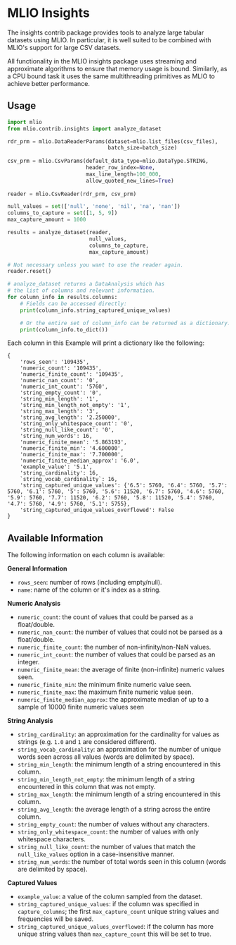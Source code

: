 # MLIO Insights

The insights contrib package provides tools to analyze large tabular datasets using MLIO.
In particular, it is well suited to be combined with MLIO's support for large CSV datasets.

All functionality in the MLIO insights package uses streaming and approximate algorithms to
ensure that memory usage is bound. Similarly, as a CPU bound task it uses the same 
multithreading primitives as MLIO to achieve better performance.

## Usage

```py
import mlio
from mlio.contrib.insights import analyze_dataset

rdr_prm = mlio.DataReaderParams(dataset=mlio.list_files(csv_files),
                                batch_size=batch_size)
                                
csv_prm = mlio.CsvParams(default_data_type=mlio.DataType.STRING,
                         header_row_index=None,
                         max_line_length=100_000,
                         allow_quoted_new_lines=True)
                         
reader = mlio.CsvReader(rdr_prm, csv_prm)

null_values = set(['null', 'none', 'nil', 'na', 'nan'])
columns_to_capture = set([1, 5, 9])
max_capture_amount = 1000

results = analyze_dataset(reader, 
                          null_values,
                          columns_to_capture,
                          max_capture_amount)

# Not necessary unless you want to use the reader again.
reader.reset()

# analyze_dataset returns a DataAnalysis which has
# the list of columns and relevant information.
for column_info in results.columns:
    # Fields can be accessed directly:
    print(column_info.string_captured_unique_values)

    # Or the entire set of column_info can be returned as a dictionary.
    print(column_info.to_dict())
```

Each column in this Example will print a dictionary like the following:

```
{
    'rows_seen': '109435',
    'numeric_count': '109435',
    'numeric_finite_count': '109435',
    'numeric_nan_count': '0',
    'numeric_int_count': '5760',
    'string_empty_count': '0',
    'string_min_length': '1',
    'string_min_length_not_empty': '1',
    'string_max_length': '3',
    'string_avg_length': '2.250000',
    'string_only_whitespace_count': '0',
    'string_null_like_count': '0',
    'string_num_words': 16,
    'numeric_finite_mean': '5.863193',
    'numeric_finite_min': '4.600000',
    'numeric_finite_max': '7.700000',
    'numeric_finite_median_approx': '6.0',
    'example_value': '5.1',
    'string_cardinality': 16,
    `string_vocab_cardinality`: 16,
    'string_captured_unique_values': {'6.5': 5760, '6.4': 5760, '5.7': 5760, '6.1': 5760, '5': 5760, '5.6': 11520, '6.7': 5760, '4.6': 5760, '5.9': 5760, '7.7': 11520, '6.2': 5760, '5.8': 11520, '5.4': 5760, '4.7': 5760, '4.9': 5760, '5.1': 5755},
    'string_captured_unique_values_overflowed': False
}
```

## Available Information

The following information on each column is available:

**General Information**

- `rows_seen`: number of rows (including empty/null).
- `name`: name of the column or it's index as a string.

**Numeric Analysis**

- `numeric_count`: the count of values that could be parsed as a float/double.
- `numeric_nan_count`: the number of values that could not be parsed as a float/double.
- `numeric_finite_count`: the number of non-infinity/non-NaN values.
- `numeric_int_count`: the number of values that could be parsed as an integer.
- `numeric_finite_mean`: the average of finite (non-infinite) numeric values seen.
- `numeric_finite_min`: the minimum finite numeric value seen.
- `numeric_finite_max`: the maximum finite numeric value seen.
- `numeric_finite_median_approx`: the approximate median of up to a sample of 10000 finite numeric values seen

**String Analysis**

- `string_cardinality`: an approximation for the cardinality for values as strings (e.g. `1.0` and `1` are considered different).
- `string_vocab_cardinality`: an approximation for the number of unique words seen across all values (words are delimited by space).
- `string_min_length`: the minimum length of a string encountered in this column.
- `string_min_length_not_empty`: the minimum length of a string encountered in this column that was not empty.
- `string_max_length`: the minimum length of a string encountered in this column.
- `string_avg_length`: the average length of a string across the entire column.
- `string_empty_count`: the number of values without any characters.
- `string_only_whitespace_count`: the number of values with only whitespace characters.
- `string_null_like_count`: the number of values that match the `null_like_values` option in a case-insensitive manner.
- `string_num_words`: the number of total words seen in this column (words are delimited by space).


**Captured Values**
- `example_value`: a value of the column sampled from the dataset.
- `string_captured_unique_values`: if the column was specified in `capture_columns`; the first `max_capture_count` unique string values and frequencies will be saved.
- `string_captured_unique_values_overflowed`: if the column has more unique string values than `max_capture_count` this will be set to true.
